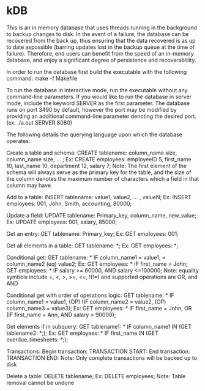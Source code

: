 # kDB
This is an in memory database that uses threads running in the background to backup changes to disk. 
In the event of a failure, the database can be recovered from the back up, thus ensuring that the data 
recovered is as up to date aspossible (barring updates lost in the backup queue at the time of failure).
Therefore, end users can benefit from the speed of an in-memory database, and enjoy a significant degree
of persistence and recoverablility. 

In order to run the database first build the executable with the following command:
make -f Makefile

To run the database in interactive mode, run the executable without any command-line parameters.
If you would like to run the database in server mode, include the keyword SERVER as the first 
parameter. The database runs on port 3490 by default, however the port may be modified by providing
an additional command-line parameter denoting the desired port. (ex. ./a.out SERVER 8080)

The following details the querying language upon which the database operates:

Create a table and schema:
CREATE tablename: column_name size, column_name size, ... ;
Ex:
CREATE employees: employeeID 5, first_name 10, last_name 10, department 12, salary 7;
Note: The first element of the schema will always serve as the primary key for the table, and the
size of the column denotes the maximum number of characters which a field in that column may have. 

Add to a table:
INSERT tablename: value1, value2, ... , valueN;
Ex:
INSERT employees: 001, John, Smith, accounting, 80000;

Update a field:
UPDATE tablename: Primary_key, column_name, new_value;
Ex:
UPDATE employees: 001, salary, 85000;

Get an entry:
GET tablename: Primary_key;
Ex:
GET employees: 001;

Get all elements in a table:
GET tablename: *;
Ex:
GET employees: *;

Conditional get:
GET tablename: * IF column_name1 = value1, = column_name2 (eq) value2;
Ex:
GET employees: * IF first_name = John;
GET employees: * IF salary >= 60000, AND salary <=100000;
Note: equality symbols include =, <, >, >=, <=, !(!=) and supported operations
are OR, and AND

Conditional get with order of operations logic:
GET tablename: * IF column_name1 = value1, (OP) (IF column_name2 = value2, (OP) column_name3 = value3);
Ex:
GET employees: * IF first_name = John, OR (IF first_name = Ann, AND salary > 90000);

Get elements if in subquery:
GET tablename1: * IF column_name1 IN (GET tablename2: *;);
Ex:
GET employees: * IF first_name IN (GET overdue_timesheets: *;); 

Transactions:
Begin transaction:
TRANSACTION START:
End transaction:
TRANSACTION END:
Note: Only complete transactions will be backed up to disk

Delete a table:
DELETE tablename;
Ex:
DELETE employees;
Note: Table removal cannot be undone

